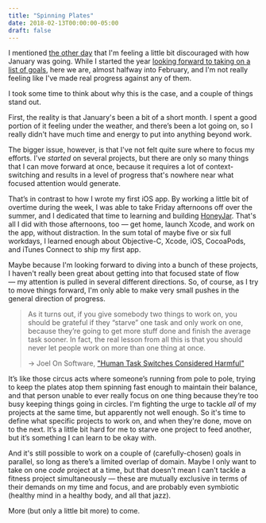 ```yaml
---
title: "Spinning Plates"
date: 2018-02-13T00:00:00-05:00
draft: false
---
```


I mentioned [the other day][mb1] that I'm feeling a little bit discouraged with how January was going. While I started the year [looking forward to taking on a list of goals][twelve-for-2018], here we are, almost halfway into February, and I'm not really feeling like I've made real progress against any of them.

I took some time to think about why this is the case, and a couple of things stand out.

First, the reality is that January's been a bit of a short month. I spent a good portion of it feeling under the weather, and there’s been a lot going on, so I really didn't have much time and energy to put into anything beyond work.

The bigger issue, however, is that I've not felt quite sure where to focus my efforts. I've _started_ on several projects, but there are only so many things that I can move forward at once, because it requires a lot of context-switching and results in a level of progress that's nowhere near what focused attention would generate.

That’s in contrast to how I wrote my first iOS app. By working a little bit of overtime during the week, I was able to take Friday afternoons off over the summer, and I dedicated that time to learning and building [HoneyJar][honeyjar]. That's all I did with those afternoons, too — get home, launch Xcode, and work on the app, without distraction. In the sum total of maybe five or six full workdays, I learned enough about Objective-C, Xcode, iOS, CocoaPods, and iTunes Connect to ship my first app.

Maybe because I'm looking forward to diving into a bunch of these projects, I haven't really been great about getting into that focused state of flow — my attention is pulled in several different directions. So, of course, as I try to move things forward, I'm only able to make very small pushes in the general direction of progress.

> As it turns out, if you give somebody two things to work on, you should be grateful if they “starve” one task and only work on one, because they’re going to get more stuff done and finish the average task sooner. In fact, the real lesson from all this is that you should never let people work on more than one thing at once.
> 
> &rarr; Joel On Software, ["Human Task Switches Considered Harmful"][jos-task-switches]

It’s like those circus acts where someone’s running from pole to pole, trying to keep the plates atop them spinning fast enough to maintain their balance, and that person unable to ever really focus on one thing because they’re too busy keeping things going in circles. I'm fighting the urge to tackle _all_ of my projects at the same time, but apparently not well enough. So it's time to define what specific projects to work on, and when they're done, move on to the next. It’s a little bit hard for me to starve one project to feed another, but it’s something I can learn to be okay with.

And it's still possible to work on a couple of (carefully-chosen) goals in parallel, so long as there’s a limited overlap of domain. Maybe I only want to take on one _code_ project at a time, but that doesn't mean I can't tackle a fitness project simultaneously — these are mutually exclusive in terms of their demands on my time and focus, and are probably even symbiotic (healthy mind in a healthy body, and all that jazz).

More (but only a little bit more) to come.

<!-- Reference Links -->
[mb1]: http://angelo.micro.blog/2018/01/27/its-nearly-the.html
[twelve-for-2018]: /post/twelve-for-2018/
[honeyjar]: https://droppedbits.com/honeyjar/
[deep-work]: http://calnewport.com/books/deep-work/
[jos-task-switches]: https://www.joelonsoftware.com/2001/02/12/human-task-switches-considered-harmful/
